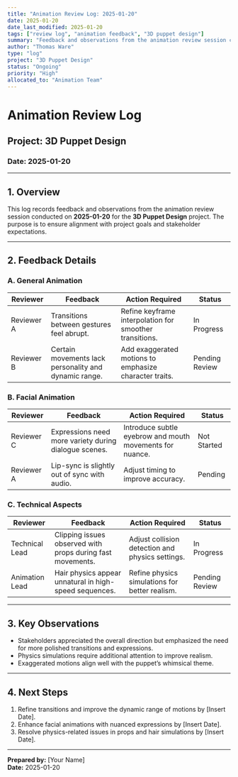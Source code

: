 ```yaml
---
title: "Animation Review Log: 2025-01-20"
date: 2025-01-20
date_last_modified: 2025-01-20
tags: ["review log", "animation feedback", "3D puppet design"]
summary: "Feedback and observations from the animation review session conducted on 2025-01-20, focusing on transitions, expressions, and technical aspects."
author: "Thomas Ware"
type: "log"
project: "3D Puppet Design"
status: "Ongoing"
priority: "High"
allocated_to: "Animation Team"
---
```

# **Animation Review Log**

## **Project:** 3D Puppet Design
### **Date:** 2025-01-20

---

## **1. Overview**
This log records feedback and observations from the animation review session conducted on **2025-01-20** for the **3D Puppet Design** project. The purpose is to ensure alignment with project goals and stakeholder expectations.

---

## **2. Feedback Details**

### **A. General Animation**
| **Reviewer**         | **Feedback**                                                                 | **Action Required**                              | **Status**        |
|----------------------|-------------------------------------------------------------------------------|-------------------------------------------------|-------------------|
| Reviewer A           | Transitions between gestures feel abrupt.                                   | Refine keyframe interpolation for smoother transitions. | In Progress       |
| Reviewer B           | Certain movements lack personality and dynamic range.                      | Add exaggerated motions to emphasize character traits. | Pending Review    |

### **B. Facial Animation**
| **Reviewer**         | **Feedback**                                                                 | **Action Required**                              | **Status**        |
|----------------------|-------------------------------------------------------------------------------|-------------------------------------------------|-------------------|
| Reviewer C           | Expressions need more variety during dialogue scenes.                      | Introduce subtle eyebrow and mouth movements for nuance. | Not Started       |
| Reviewer A           | Lip-sync is slightly out of sync with audio.                               | Adjust timing to improve accuracy.              | Pending           |

### **C. Technical Aspects**
| **Reviewer**         | **Feedback**                                                                 | **Action Required**                              | **Status**        |
|----------------------|-------------------------------------------------------------------------------|-------------------------------------------------|-------------------|
| Technical Lead       | Clipping issues observed with props during fast movements.                 | Adjust collision detection and physics settings. | In Progress       |
| Animation Lead       | Hair physics appear unnatural in high-speed sequences.                     | Refine physics simulations for better realism.  | Pending Review    |

---

## **3. Key Observations**
- Stakeholders appreciated the overall direction but emphasized the need for more polished transitions and expressions.
- Physics simulations require additional attention to improve realism.
- Exaggerated motions align well with the puppet’s whimsical theme.

---

## **4. Next Steps**
1. Refine transitions and improve the dynamic range of motions by [Insert Date].
2. Enhance facial animations with nuanced expressions by [Insert Date].
3. Resolve physics-related issues in props and hair simulations by [Insert Date].

---

**Prepared by:** [Your Name]  
**Date:** 2025-01-20
